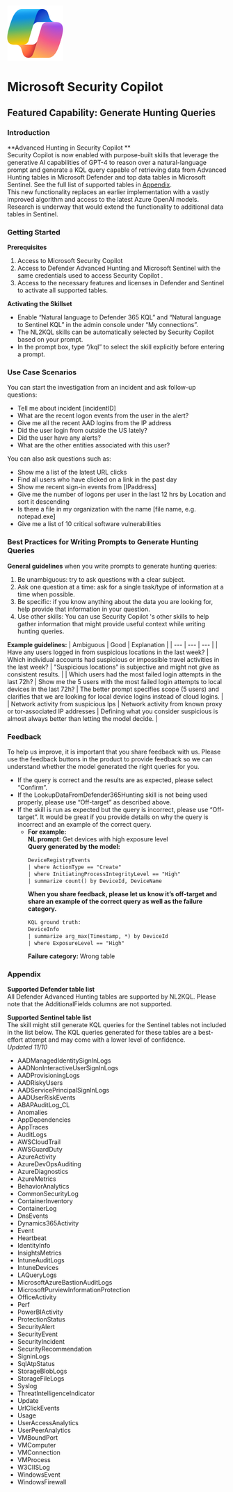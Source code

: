 ![Security CoPilot Logo](https://github.com/Azure/Copilot-For-Security/blob/main/Images/ic_fluent_copilot_64_64%402x.png)
# Microsoft Security Copilot 
## Featured Capability: Generate Hunting Queries

### Introduction
**Advanced Hunting in Security Copilot **  
Security Copilot  is now enabled with purpose-built skills that leverage the generative AI capabilities of GPT-4 to reason over a natural-language prompt and generate a KQL query capable of retrieving data from Advanced Hunting tables in Microsoft Defender and top data tables in Microsoft Sentinel. See the full list of supported tables in [Appendix](#appendix).  
This new functionality replaces an earlier implementation with a vastly improved algorithm and access to the latest Azure OpenAI models. Research is underway that would extend the functionality to additional data tables in Sentinel.

### Getting Started
**Prerequisites**
1. Access to Microsoft Security Copilot 
2. Access to Defender Advanced Hunting and Microsoft Sentinel with the same credentials used to access Security Copilot .
3. Access to the necessary features and licenses in Defender and Sentinel to activate all supported tables.

**Activating the Skillset**
- Enable “Natural language to Defender 365 KQL” and “Natural language to Sentinel KQL” in the admin console under “My connections”.
- The NL2KQL skills can be automatically selected by Security Copilot  based on your prompt.
- In the prompt box, type “/kql” to select the skill explicitly before entering a prompt.

### Use Case Scenarios
You can start the investigation from an incident and ask follow-up questions:
- Tell me about incident [incidentID]
- What are the recent logon events from the user in the alert?
- Give me all the recent AAD logins from the IP address
- Did the user login from outside the US lately?
- Did the user have any alerts?
- What are the other entities associated with this user?

You can also ask questions such as:
- Show me a list of the latest URL clicks
- Find all users who have clicked on a link in the past day
- Show me recent sign-in events from [IPaddress]
- Give me the number of logons per user in the last 12 hrs by Location and sort it descending
- Is there a file in my organization with the name [file name, e.g. notepad.exe]
- Give me a list of 10 critical software vulnerabilities

### Best Practices for Writing Prompts to Generate Hunting Queries
**General guidelines** when you write prompts to generate hunting queries:
1. Be unambiguous: try to ask questions with a clear subject.
2. Ask one question at a time: ask for a single task/type of information at a time when possible.
3. Be specific: if you know anything about the data you are looking for, help provide that information in your question.
4. Use other skills: You can use Security Copilot 's other skills to help gather information that might provide useful context while writing hunting queries.

**Example guidelines:**
| Ambiguous | Good | Explanation |
| --- | --- | --- |
| Have any users logged in from suspicious locations in the last week? | Which individual accounts had suspicious or impossible travel activities in the last week? | "Suspicious locations" is subjective and might not give as consistent results. |
| Which users had the most failed login attempts in the last 72h? | Show me the 5 users with the most failed login attempts to local devices in the last 72h? | The better prompt specifies scope (5 users) and clarifies that we are looking for local device logins instead of cloud logins. |
| Network activity from suspicious Ips | Network activity from known proxy or tor-associated IP addresses | Defining what you consider suspicious is almost always better than letting the model decide. |

### Feedback
To help us improve, it is important that you share feedback with us. Please use the feedback buttons in the product to provide feedback so we can understand whether the model generated the right queries for you.
- If the query is correct and the results are as expected, please select “Confirm”.
- If the LookupDataFromDefender365Hunting skill is not being used properly, please use “Off-target” as described above.
- If the skill is run as expected but the query is incorrect, please use “Off-target”. It would be great if you provide details on why the query is incorrect and an example of the correct query.
  - **For example:**  
    **NL prompt:** Get devices with high exposure level  
    **Query generated by the model:**  
    ```
    DeviceRegistryEvents
    | where ActionType == "Create"
    | where InitiatingProcessIntegrityLevel == "High"
    | summarize count() by DeviceId, DeviceName
    ```  
    **When you share feedback, please let us know it’s off-target and share an example of the correct query as well as the failure category.**
    ```
    KQL ground truth:
    DeviceInfo
    | summarize arg_max(Timestamp, *) by DeviceId
    | where ExposureLevel == "High"
    ```  
    **Failure category:** Wrong table

### Appendix
**Supported Defender table list**  
All Defender Advanced Hunting tables are supported by NL2KQL. Please note that the AdditionalFields columns are not supported.

**Supported Sentinel table list**  
The skill might still generate KQL queries for the Sentinel tables not included in the list below. The KQL queries generated for these tables are a best-effort attempt and may come with a lower level of confidence.  
*Updated 11/10*
- AADManagedIdentitySignInLogs
- AADNonInteractiveUserSignInLogs
- AADProvisioningLogs
- AADRiskyUsers
- AADServicePrincipalSignInLogs
- AADUserRiskEvents
- ABAPAuditLog_CL
- Anomalies
- AppDependencies
- AppTraces
- AuditLogs
- AWSCloudTrail
- AWSGuardDuty
- AzureActivity
- AzureDevOpsAuditing
- AzureDiagnostics
- AzureMetrics
- BehaviorAnalytics
- CommonSecurityLog
- ContainerInventory
- ContainerLog
- DnsEvents
- Dynamics365Activity
- Event
- Heartbeat
- IdentityInfo
- InsightsMetrics
- IntuneAuditLogs
- IntuneDevices
- LAQueryLogs
- MicrosoftAzureBastionAuditLogs
- MicrosoftPurviewInformationProtection
- OfficeActivity
- Perf
- PowerBIActivity
- ProtectionStatus
- SecurityAlert
- SecurityEvent
- SecurityIncident
- SecurityRecommendation
- SigninLogs
- SqlAtpStatus
- StorageBlobLogs
- StorageFileLogs
- Syslog
- ThreatIntelligenceIndicator
- Update
- UrlClickEvents
- Usage
- UserAccessAnalytics
- UserPeerAnalytics
- VMBoundPort
- VMComputer
- VMConnection
- VMProcess
- W3CIISLog
- WindowsEvent
- WindowsFirewall
